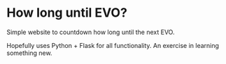 # How long until EVO?

Simple website to countdown how long until the next EVO. 

Hopefully uses Python + Flask for all functionality. An exercise in learning something new. 